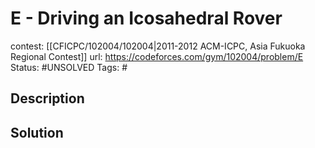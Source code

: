 # E - Driving an Icosahedral Rover

contest: [[CFICPC/102004/102004|2011-2012 ACM-ICPC, Asia Fukuoka Regional Contest]]
url: https://codeforces.com/gym/102004/problem/E
Status: #UNSOLVED
Tags: #

## Description

## Solution

